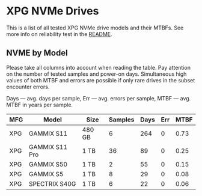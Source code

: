 XPG NVMe Drives
===============

This is a list of all tested XPG NVMe drive models and their MTBFs. See more
info on reliability test in the [README](https://github.com/linuxhw/SMART).

NVME by Model
------------

Please take all columns into account when reading the table. Pay attention on the
number of tested samples and power-on days. Simultaneous high values of both MTBF
and errors are possible if only rare drives in the subset encounter errors.

Days — avg. days per sample,
Err  — avg. errors per sample,
MTBF — avg. MTBF in years per sample.

| MFG       | Model              | Size   | Samples | Days  | Err   | MTBF   |
|-----------|--------------------|--------|---------|-------|-------|--------|
| XPG       | GAMMIX S11         | 480 GB | 6       | 264   | 0     | 0.73   |
| XPG       | GAMMIX S11 Pro     | 1 TB   | 36      | 89    | 0     | 0.25   |
| XPG       | GAMMIX S50         | 1 TB   | 2       | 55    | 0     | 0.15   |
| XPG       | GAMMIX S5          | 1 TB   | 8       | 29    | 0     | 0.08   |
| XPG       | SPECTRIX S40G      | 1 TB   | 6       | 22    | 0     | 0.06   |
